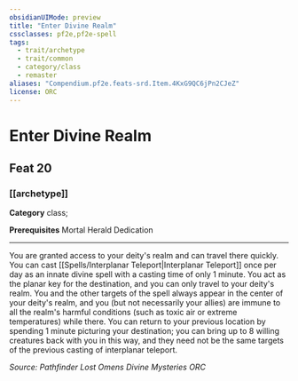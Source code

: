 ```yaml
---
obsidianUIMode: preview
title: "Enter Divine Realm"
cssclasses: pf2e,pf2e-spell
tags:
  - trait/archetype
  - trait/common
  - category/class
  - remaster
aliases: "Compendium.pf2e.feats-srd.Item.4KxG9QC6jPn2CJeZ"
license: ORC
---
```

# Enter Divine Realm
## Feat 20
### [[archetype]]

**Category** class; 



**Prerequisites** Mortal Herald Dedication
* * *
You are granted access to your deity's realm and can travel there quickly. You can cast [[Spells/Interplanar Teleport|Interplanar Teleport]] once per day as an innate divine spell with a casting time of only 1 minute. You act as the planar key for the destination, and you can only travel to your deity's realm. You and the other targets of the spell always appear in the center of your deity's realm, and you (but not necessarily your allies) are immune to all the realm's harmful conditions (such as toxic air or extreme temperatures) while there. You can return to your previous location by spending 1 minute picturing your destination; you can bring up to 8 willing creatures back with you in this way, and they need not be the same targets of the previous casting of interplanar teleport.

*Source: Pathfinder Lost Omens Divine Mysteries*
*ORC*